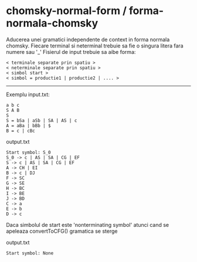 # chomsky-normal-form / forma-normala-chomsky
Aducerea unei gramatici independente de context in forma normala chomsky.
Fiecare terminal si neterminal trebuie sa fie o singura litera fara numere sau '_'
Fisierul de input trebuie sa aibe forma:

``` 
< terminale separate prin spatiu > 
< neterminale separate prin spatiu > 
< simbol start > 
< simbol = productie1 | productie2 | .... > 
```
<hr>

Exemplu input.txt:
```
a b c
S A B 
S 
S = bSa | aSb | SA | AS | c
A = aBa | bBb | $
B = c | cBc
```

output.txt
```
Start symbol: S_0
S_0 -> c | AS | SA | CG | EF
S -> c | AS | SA | CG | EF
A -> CH | EI
B -> c | DJ
F -> SC
G -> SE
H -> BC
I -> BE
J -> BD
C -> a
E -> b
D -> c
```

Daca simbolul de start este 'nonterminating symbol' atunci cand se apeleaza convertToCFG() gramatica se sterge

output.txt
```
Start symbol: None
```
